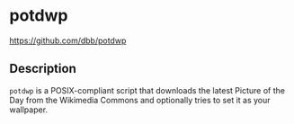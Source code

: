 # potdwp 

<https://github.com/dbb/potdwp>

## Description
`potdwp` is a POSIX-compliant script that downloads the latest Picture of the Day from the Wikimedia Commons and optionally tries to set it as your wallpaper.

